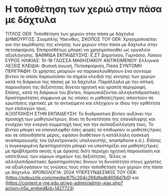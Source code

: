 # Η τοποθέτηση των χεριώ στην πάσα με δάχτυλα
ΤΙΤΛΟΣ OER: Τοποθέτηση των χεριών στην πάσα με δάχτυλα 
ΔΗΜΙΟΥΡΓΟΣ: Σουμπλής Υάκινθος, 
ΣΚΟΠΟΣ ΤΟΥ OER: Χρησιμοποιείται για την εκμάθησης της κίνησης των χεριών στην πάσα με δάχτυλα στην πετοσφαίριση. Επιπροσθέτως μπορεί να χρησιμοποιηθεί ως εργαλείο αξιολόγησης.
ΒΑΘΜΙΔΑ ΕΚΠΑΙΔΕΥΣΗΣ: Ε,ΣΤ Δημοτικού, Γυμνάσιο, Λύκειο 
ΕΥΡΟΣ ΗΛΙΚΙΑΣ: 10-18 
ΓΛΩΣΣΑ ΜΑΘΗΣΙΑΚΟΥ ΑΝΤΙΚΕΙΜΕΝΟΥ: Ελληνικά 
ΛΕΞΕΙΣ ΚΛΕΙΔΙΑ: Φυσική αγωγή, Πετοσφαίριση, Πάσα 
ΣΥΝΤΟΜΗ ΠΕΡΙΓΡΑΦΗ: Οι χρήστες μπορούν να παρακολουθήσουν ένα σύντομο βίντεο το οποίο παρουσιάσει τα σημεία κλειδιά της κίνησης των χεριών κατά τη διάρκεια της πάσας με τα δάχτυλα. Παράλληλα με την οπτική παρουσίαση της δεξιότητας δίνεται ηχητική και γραπτή περιγραφή. Επίσης, κατά τη διάρκεια του βίντεο, παρουσιάζονται αλληλεπιδραστικές δραστηριότητες σύμφωνα με τις οποίες οι μαθητές/τριες απαντούν σε ερωτήσεις σχετικές με το αντικείμενο και ελέγχουν οι ίδιου την ορθότητα των επιλογών τους.  
ΑΞΙΟΠΟΙΗΣΗ ΣΤΗΝ ΕΚΠΑΙΔΕΥΣΗ: Το διαδραστικό βίντεο αυξάνει την προσοχή των μαθητών/τριών, δίνει τη δυνατότητα της επανάληψης και ενισχύει την ενεργό συμμετοχή τους και την αυτοαξιολόγηση τους. Το βίντεο μπορεί να επαναληφθεί όσες φορές το επιθυμούν οι μαθητές/τριες και σε οποιοδήποτε μέρος, εφόσον διαθέτουν η κατάλληλη συσκευή αναπαραγωγής του (ηλεκτρονικός υπολογιστής, smartphone κ.ά.). Επίσης η συγκεκριμένη δραστηριότητα μπορεί να υποστηρίξει και μαθητές/τριες με προβλήματα ακοής ή με όρασης διότι περιέχει ηχητική παρουσίαση και υπότιτλους των κύριων σημείων της δεξιότητας. Τέλος οι αλληλεπιδραστικές δραστηριότητες δίνουν τη δυνατότητα στους χρήστες να αξιολογήσουν τις γνώσεις τους στην τοποθέτηση των χεριών στη πάσα με δάχτυλα.
ΧΡΟΝΟΛΟΓΙΑ: 2024 
ΥΠΕΡΣΥΝΔΕΣΜΟΣ ΤΟΥ OER: (https://edpuzzle.com/media/675c204c266dfadb8056d7b0) και (https://content.e-me.edu.gr/wp-admin/admin-ajax.php?action=h5p_embed&id=1427723)
